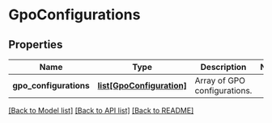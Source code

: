# GpoConfigurations

## Properties
Name | Type | Description | Notes
------------ | ------------- | ------------- | -------------
**gpo_configurations** | [**list[GpoConfiguration]**](GpoConfiguration.md) | Array of GPO configurations. | 

[[Back to Model list]](../README.md#documentation-for-models) [[Back to API list]](../README.md#documentation-for-api-endpoints) [[Back to README]](../README.md)


